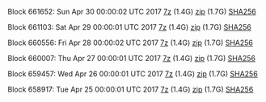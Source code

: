 Block 661652: Sun Apr 30 00:00:02 UTC 2017 [7z](https://transfer.sh/1dKOF/bootstrap.dat.20170430.7z) (1.4G) [zip](https://transfer.sh/eAEDe/bootstrap.dat.20170430.zip) (1.7G) [SHA256](https://transfer.sh/1eQce/sha256.txt)

Block 661103: Sat Apr 29 00:00:01 UTC 2017 [7z](https://transfer.sh/QJYgu/bootstrap.dat.20170429.7z) (1.4G) [zip](https://transfer.sh/2HbXO/bootstrap.dat.20170429.zip) (1.7G) [SHA256](https://transfer.sh/13TWA4/sha256.txt)

Block 660556: Fri Apr 28 00:00:02 UTC 2017 [7z](https://transfer.sh/fxkZl/bootstrap.dat.20170428.7z) (1.4G) [zip](https://transfer.sh/onjz6/bootstrap.dat.20170428.zip) (1.7G) [SHA256](https://transfer.sh/xVjqe/sha256.txt)

Block 660007: Thu Apr 27 00:00:01 UTC 2017 [7z](https://transfer.sh/rwbMn/bootstrap.dat.20170427.7z) (1.4G) [zip](https://transfer.sh/s4hci/bootstrap.dat.20170427.zip) (1.7G) [SHA256](https://transfer.sh/77LLv/sha256.txt)

Block 659457: Wed Apr 26 00:00:01 UTC 2017 [7z](https://transfer.sh/GBFSu/bootstrap.dat.20170426.7z) (1.4G) [zip](https://transfer.sh/C39HM/bootstrap.dat.20170426.zip) (1.7G) [SHA256](https://transfer.sh/1qp5o/sha256.txt)

Block 658917: Tue Apr 25 00:00:01 UTC 2017 [7z](https://transfer.sh/XWpCA/bootstrap.dat.20170425.7z) (1.4G) [zip](https://transfer.sh/yAAqg/bootstrap.dat.20170425.zip) (1.7G) [SHA256](https://transfer.sh/apPrd/sha256.txt)
